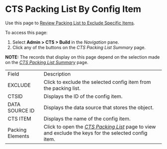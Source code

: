 # CTS Packing List By Config Item

<div class="use">

Use this page to [Review Packing List to Exclude Specific
Items](../Use_Cases/Review_Packing_List_to_Exclude_Specific_Items.htm).

</div>

To access this page:

1.  Select **Admin \> CTS \> Build** in the *Navigation* pane.
2.  Click any of the buttons on the *CTS Packing List Summary* page.

**NOTE:** The records that display on this page depend on the selection
made on the *[CTS Packing List
Summary](CTS%20Packing%20List%20Summary.htm)*
page.

|                  |                                                                                                                                |
| ---------------- | ------------------------------------------------------------------------------------------------------------------------------ |
| Field            | Description                                                                                                                    |
| EXCLUDE          | Click to exclude the selected config item from the packing list.                                                               |
| CTSID            | Displays the ID of the config item.                                                                                            |
| DATA SOURCE ID   | Displays the data source that stores the object.                                                                               |
| CTS ITEM         | Displays the name of the config item.                                                                                          |
| Packing Elements | Click to open the *[CTS Packing List](CTS_Packing_List_H.htm)* page to view and exclude the keys for the selected config item. |
